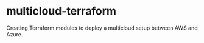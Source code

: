 # multicloud-terraform
Creating Terraform modules to deploy a multicloud setup between AWS and Azure.
